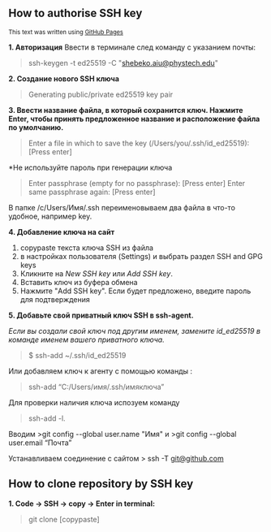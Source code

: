 ## How to authorise SSH key
<sub>This text was written using [GitHub Pages](https://docs.github.com/en/get-started/writing-on-github/getting-started-with-writing-and-formatting-on-github/basic-writing-and-formatting-syntax) </sub>

  **1. Авторизация**
 Ввести в терминале след команду с указанием почты:
  >ssh-keygen -t ed25519 -C "shebeko.aiu@phystech.edu"

  **2. Создание нового SSH ключа**
>Generating public/private ed25519 key pair

  **3. Ввести название файла, в который сохранится ключ. Нажмите Enter, чтобы принять предложенное название и
расположение файла по умолчанию.**
> Enter a file in which to save the key (/Users/you/.ssh/id_ed25519): [Press enter]

*Не используйте пароль при генерации ключа
> Enter passphrase (empty for no passphrase): [Press enter]
> Enter same passphrase again: [Press enter]

В папке /c/Users/Имя/.ssh переименовываем два файла в что-то удобное, например
key.

  **4. Добавление ключа на сайт**
  1) copypaste текста ключа SSH из файла
  2) в настройках пользователя (Settings) и выбрать раздел SSH and GPG keys
  3) Кликните на _New SSH key_ или _Add SSH key_.
  4) Вставить ключ из буфера обмена
  5)  Нажмите "Add SSH key". Если будет предложено, введите пароль для подтверждения 

  **5. Добавьте свой приватный ключ SSH в ssh-agent.**
  
*Если вы создали свой ключ под другим именем, замените id_ed25519 в команде именем вашего
приватного ключа.*
> $ ssh-add ~/.ssh/id_ed25519

Или добавляем ключ к агенту с помощью команды : 
> ssh-add “C:/Users/имя/.ssh/имяключа”

Для проверки наличия ключа испозуем команду
> ssh-add -l.

Вводим >git config --global user.name "Имя" и >git config --global user.email “Почта”

Устанавливаем соединение с сайтом > ssh -T git@github.com 

## How to clone repository by SSH key

**1. Code -> SSH -> copy -> Enter in terminal:**
  > git clone [copypaste]




